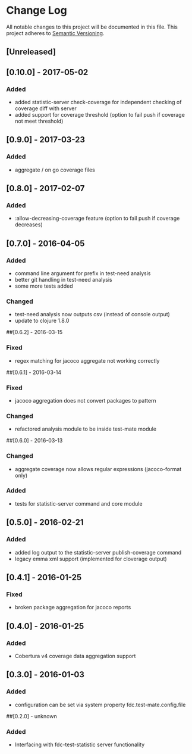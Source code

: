 # Change Log
All notable changes to this project will be documented in this file.
This project adheres to [Semantic Versioning](http://semver.org/).

## [Unreleased]

## [0.10.0] - 2017-05-02
### Added
- added statistic-server check-coverage for independent checking of coverage diff with server
- added support for coverage threshold (option to fail push if coverage not meet threshold)

## [0.9.0] - 2017-03-23
### Added
- aggregate / on go coverage files

## [0.8.0] - 2017-02-07
### Added
- :allow-decreasing-coverage feature (option to fail push if coverage decreases)

## [0.7.0] - 2016-04-05
### Added
- command line argument for prefix in test-need analysis
- better git handling in test-need analysis
- some more tests added
### Changed
- test-need analysis now outputs csv (instead of console output)
- update to clojure 1.8.0

##[0.6.2] - 2016-03-15
### Fixed
- regex matching for jacoco aggregate not working correctly

##[0.6.1] - 2016-03-14
### Fixed
- jacoco aggregation does not convert packages to pattern
### Changed
- refactored analysis module to be inside test-mate module

##[0.6.0] - 2016-03-13
### Changed
- aggregate coverage now allows regular expressions (jacoco-format only)
### Added
- tests for statistic-server command and core module

## [0.5.0] - 2016-02-21
### Added
- added log output to the statistic-server publish-coverage command
- legacy emma xml support (implemented for cloverage output)

## [0.4.1] - 2016-01-25
### Fixed
- broken package aggregation for jacoco reports

## [0.4.0] - 2016-01-25
### Added
- Cobertura v4 coverage data aggregation support

## [0.3.0] - 2016-01-03
### Added
- configuration can be set via system property fdc.test-mate.config.file

##[0.2.0] - unknown
### Added
- Interfacing with fdc-test-statistic server functionality
